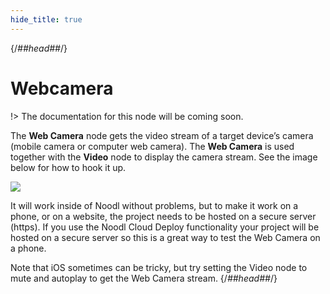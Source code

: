 ```yaml
---
hide_title: true
---
```


{/*##head##*/}
# Webcamera

!> The documentation for this node will be coming soon.

The **Web Camera** node gets the video stream of a target device’s camera (mobile camera or computer web camera). The **Web Camera** is used together with the **Video** node to display the camera stream. See the image below for how to hook it up.

![](/library/modules/webcamera/webcamera-node.png)

It will work inside of Noodl without problems, but to make it work on a phone, or on a website, the project needs to be hosted on a secure server (https). If you use the Noodl Cloud Deploy functionality your project will be hosted on a secure server so this is a great way to test the Web Camera on a phone.

Note that iOS sometimes can be tricky, but try setting the Video node to mute and autoplay to get the Web Camera stream.
{/*##head##*/}
